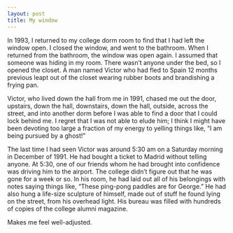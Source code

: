 ```yaml
--- 
layout: post
title: My window
---
```

In 1993, I returned to my college dorm room to find that I had left the window open. I closed the window, and went to the bathroom. When I returned from the bathroom, the window was open again. I assumed that someone was hiding in my room. There wasn&#8217;t anyone under the bed, so I opened the closet. A man named Victor who had fled to Spain 12 months previous leapt out of the closet wearing rubber boots and brandishing a frying pan.

Victor, who lived down the hall from me in 1991, chased me out the door, upstairs, down the hall, downstairs, down the hall, outside, across the street, and into another dorm before I was able to find a door that I could lock behind me. I regret that I was not able to elude him; I think I might have been devoting too large a fraction of my energy to yelling things like, &#8220;I am being pursued by a ghost!&#8221;

The last time I had seen Victor was around 5:30 am on a Saturday morning in December of 1991. He had bought a ticket to Madrid without telling anyone. At 5:30, one of our friends whom he had brought into confidence was driving him to the airport. The college didn&#8217;t figure out that he was gone for a week or so. In his room, he had laid out all of his belongings with notes saying things like, &#8220;These ping-pong paddles are for George.&#8221; He had also hung a life-size sculpture of himself, made out of stuff he found lying on the street, from his overhead light. His bureau was filled with hundreds of copies of the college alumni magazine.

Makes me feel well-adjusted.
